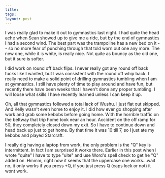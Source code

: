 ```yaml
---
title: 
tags: 
layout: post
---
```

I was really glad to make it out to gymnastics last night.  I had quite the head ache when Sean showed up to give me a ride, but by the end of gymnastics I had a second wind.  The best part was the trampoline has a new bed on it -- so no more fear of punching through that told worn out one any more.  The new one, while it is white, is really nice.  Not quite as bouncy as the old one, but it sure is softer. 



I did work on round off back flips.  I never really got any round off back tucks like I wanted, but I was consistent with the round off whip back.  I really need to make a solid point of drilling gymnastics tumbling when I am at gymnastics.  I still have plenty of time to play around and have fun, but recently there have been weeks that I haven't done any proper tumbling.  I will loose what skills I have recently learned unless I can keep it up. 



Oh, all that gymnastics followed a total lack of Wushu.  I just flat out skipped.  And Kelly wasn't even home to enjoy it.  I did how ever go shopping after work and grab some kebobs before going home.  With the horrible traffic on the beltway that trip home took near an hour.  Accident on the off ramp for 50, they completely closed down my exit. So I have to continue down and head back up just to get home.  By that time it was 10 till 7, so I just ate my kebobs and played Starcraft. 



I really dig having a laptop from work, the only problem is the "Q" key is intermittent.  In fact I am surprised it works there.  Earlier in this post when I wrote "quite" I have to type "uite" and use Word's spell check to get he "Q" added on.  Hmmm, right now it seems that the uppercase one works...wait no, it only works if you press <shift>+Q, if you just press Q (caps lock or not) it wont work.
